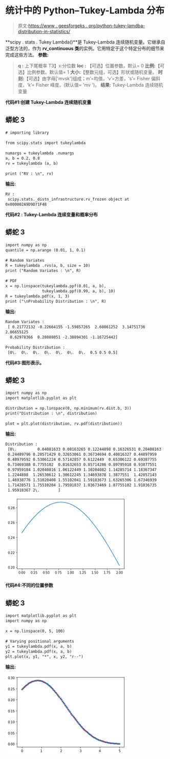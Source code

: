 # 统计中的 Python–Tukey-Lambda 分布

> 原文:[https://www . geesforgeks . org/python-tukey-lamdba-distribution-in-statistics/](https://www.geeksforgeeks.org/python-tukey-lamdba-distribution-in-statistics/)

**scipy . stats . Tukey Lambda()**是 Tukey-Lambda 连续随机变量。它继承自泛型方法的，作为 **rv_continuous 类**的实例。它用特定于这个特定分布的细节来完成这些方法。
**参数:**

> **q :** 上下尾概率
> T3】x:分位数
> **loc :** 【可选】位置参数。默认= 0
> **比例:**【可选】比例参数。默认值= 1
> **大小:**【整数元组，可选】形状或随机变量。
> **时刻:**【可选】由字母['mvsk']组成；m’=均值，‘v’=方差，‘s’= Fisher 偏斜度，‘k’= Fisher 峰度。(默认值= 'mv ')。
> **结果:** Tukey-Lambda 连续随机变量

**代码#1:创建 Tukey-Lambda 连续随机变量**

## 蟒蛇 3

```
# importing library

from scipy.stats import tukeylambda

numargs = tukeylambda .numargs
a, b = 0.2, 0.8
rv = tukeylambda (a, b)

print ("RV : \n", rv) 
```

**输出:**

```
RV : 
 scipy.stats._distn_infrastructure.rv_frozen object at 0x000002A9D9D71F48
```

**代码#2 : Tukey-Lambda 连续变量和概率分布**

## 蟒蛇 3

```
import numpy as np
quantile = np.arange (0.01, 1, 0.1)

# Random Variates
R = tukeylambda .rvs(a, b, size = 10)
print ("Random Variates : \n", R)

# PDF
x = np.linspace(tukeylambda.ppf(0.01, a, b),
                tukeylambda.ppf(0.99, a, b), 10)
R = tukeylambda.pdf(x, 1, 3)
print ("\nProbability Distribution : \n", R)
```

**输出:**

```
Random Variates : 
 [ 0.21772132 -0.22664155 -1.59857265  2.60861252  3.14751736  2.06655125
  0.62978366  0.28088051 -2.38894301 -1.16725442]

Probability Distribution : 
 [0\.  0\.  0\.  0\.  0\.  0\.  0\.  0.5 0.5 0.5]
```

**代码#3:图形表示。**

## 蟒蛇 3

```
import numpy as np
import matplotlib.pyplot as plt

distribution = np.linspace(0, np.minimum(rv.dist.b, 3))
print("Distribution : \n", distribution)

plot = plt.plot(distribution, rv.pdf(distribution))
```

**输出:**

```
Distribution : 
 [0\.         0.04081633 0.08163265 0.12244898 0.16326531 0.20408163
 0.24489796 0.28571429 0.32653061 0.36734694 0.40816327 0.44897959
 0.48979592 0.53061224 0.57142857 0.6122449  0.65306122 0.69387755
 0.73469388 0.7755102  0.81632653 0.85714286 0.89795918 0.93877551
 0.97959184 1.02040816 1.06122449 1.10204082 1.14285714 1.18367347
 1.2244898  1.26530612 1.30612245 1.34693878 1.3877551  1.42857143
 1.46938776 1.51020408 1.55102041 1.59183673 1.63265306 1.67346939
 1.71428571 1.75510204 1.79591837 1.83673469 1.87755102 1.91836735
 1.95918367 2\.        ]

```

![](img/0436d9fc998c5eaa40a6392688b9bafd.png)

**代码#4:不同的位置参数**

## 蟒蛇 3

```
import matplotlib.pyplot as plt
import numpy as np

x = np.linspace(0, 5, 100)

# Varying positional arguments
y1 = tukeylambda.pdf(x, a, b)
y2 = tukeylambda.pdf(x, a, b)
plt.plot(x, y1, "*", x, y2, "r--")
```

**输出:**

![](img/6ef0436811b819025500eff112ce61f7.png)